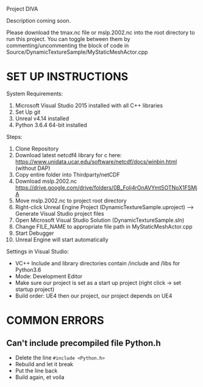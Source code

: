 Project DIVA

Description coming soon.

Please download the tmax.nc file or mslp.2002.nc into the root directory to run this project. You can toggle between them by
commenting/uncommenting the block of code in Source/DynamicTextureSample/MyStaticMeshActor.cpp

# SET UP INSTRUCTIONS

System Requirements:
1) Microsoft Visual Studio 2015 installed with all C++ libraries
2) Set Up git
3) Unreal v4.14 installed
4) Python 3.6.4 64-bit installed

Steps:
1) Clone Repository
2) Download latest netcdf4 library for c here: https://www.unidata.ucar.edu/software/netcdf/docs/winbin.html (without DAP)
3) Copy entire folder into Thirdparty/netCDF
4) Download mslp.2002.nc https://drive.google.com/drive/folders/0B_Folj4rOnAVYmt5OTNoX1FSMjA
5) Move mslp.2002.nc to project root directory
6) Right-click Unreal Engine Project (DynamicTextureSample.uproject) --> Generate Visual Studio project files
7) Open Microsoft Visual Studio Solution (DynamicTextureSample.sln)
8) Change FILE_NAME to appropriate file path in MyStaticMeshActor.cpp
9) Start Debugger
10) Unreal Engine will start automatically


Settings in Visual Studio:
* VC++ Include and library directories contain /include and /libs for Python3.6
* Mode: Development Editor
* Make sure our project is set as a start up project (right click -> set startup project)
* Build order: UE4 then our project, our project depends on UE4

# COMMON ERRORS

## Can't include precompiled file Python.h
* Delete the line `#include <Python.h>`
* Rebuild and let it break
* Put the line back
* Build again, et voila

